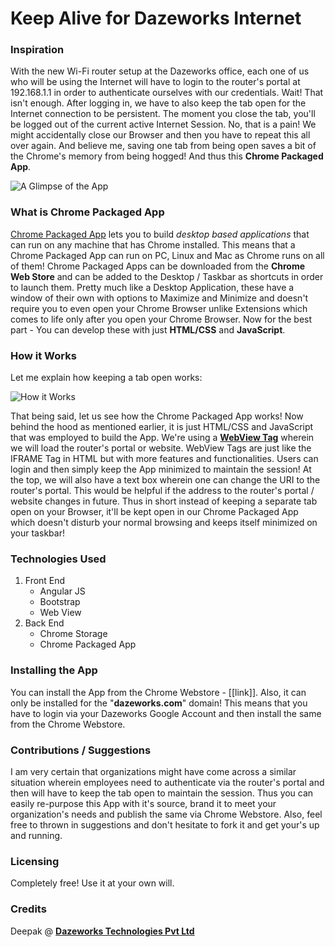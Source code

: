# Keep Alive for Dazeworks Internet

### Inspiration
With the new Wi-Fi router setup at the Dazeworks office, each one of us who will be using the Internet will have to login to the router's portal at 192.168.1.1 in order to authenticate ourselves with our credentials. Wait! That isn't enough. After logging in, we have to also keep the tab open for the Internet connection to be persistent. The moment you close the tab, you'll be logged out of the current active Internet Session. No, that is a pain! We might accidentally close our Browser and then you have to repeat this all over again. And believe me, saving one tab from being open saves a bit of the Chrome's memory from being hogged! And thus this **Chrome Packaged App**.

![A Glimpse of the App](https://cloud.githubusercontent.com/assets/3683725/12562473/5b06549c-c3cb-11e5-83df-0c6cb32e054b.png)

### What is Chrome Packaged App
[Chrome Packaged App](https://developer.chrome.com/apps/about_apps) lets you to build *desktop based applications* that can run on any machine that has Chrome installed. This means that a Chrome Packaged App can run on PC, Linux and Mac as Chrome runs on all of them! Chrome Packaged Apps can be downloaded from the **Chrome Web Store** and can be added to the Desktop / Taskbar as shortcuts in order to launch them. Pretty much like a Desktop Application, these have a window of their own with options to Maximize and Minimize and doesn't require you to even open your Chrome Browser unlike Extensions which comes to life only after you open your Chrome Browser. Now for the best part - You can develop these with just **HTML/CSS** and **JavaScript**.

### How it Works
Let me explain how keeping a tab open works:

![How it Works](https://cloud.githubusercontent.com/assets/3683725/12574803/414a0276-c42d-11e5-916f-14592d3971a7.png)

That being said, let us see how the Chrome Packaged App works! Now behind the hood as mentioned earlier, it is just HTML/CSS and JavaScript that was employed to build the App. We're using a [**WebView Tag**](https://developer.chrome.com/apps/tags/webview) wherein we will load the router's portal or website. WebView Tags are just like the IFRAME Tag in HTML but with more features and functionalities. Users can login and then simply keep the App minimized to maintain the session! At the top, we will also have a text box wherein one can change the URI to the router's portal. This would be helpful if the address to the router's portal / website changes in future. Thus in short instead of keeping a separate tab open on your Browser, it'll be kept open in our Chrome Packaged App which doesn't disturb your normal browsing and keeps itself minimized on your taskbar!

### Technologies Used
1.  Front End
    * Angular JS
    * Bootstrap
    * Web View
2.  Back End
    * Chrome Storage
    * Chrome Packaged App

### Installing the App
You can install the App from the Chrome Webstore - [[link]]. Also, it can only be installed for the "**dazeworks.com**" domain! This means that you have to login via your Dazeworks Google Account and then install the same from the Chrome Webstore.

### Contributions / Suggestions
I am very certain that organizations might have come across a similar situation wherein employees need to authenticate via the router's portal and then will have to keep the tab open to maintain the session. Thus you can easily re-purpose this App with it's source, brand it to meet your organization's needs and publish the same via Chrome Webstore. Also, feel free to thrown in suggestions and don't hesitate to fork it and get your's up and running.

### Licensing
Completely free! Use it at your own will.

### Credits
Deepak @ [**Dazeworks Technologies Pvt Ltd**](http://dazeworks.com/)
